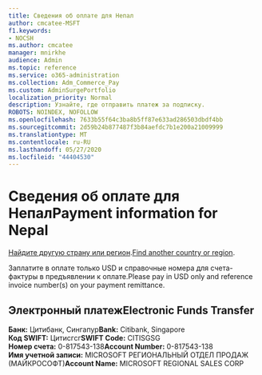 ```yaml
---
title: Сведения об оплате для Непал
author: cmcatee-MSFT
f1.keywords:
- NOCSH
ms.author: cmcatee
manager: mnirkhe
audience: Admin
ms.topic: reference
ms.service: o365-administration
ms.collection: Adm_Commerce_Pay
ms.custom: AdminSurgePortfolio
localization_priority: Normal
description: Узнайте, где отправить платеж за подписку.
ROBOTS: NOINDEX, NOFOLLOW
ms.openlocfilehash: 7633b55f64c3ba8b5ff87e633ad286503dbdf4bb
ms.sourcegitcommit: 2d59b24b877487f3b84aefdc7b1e200a21009999
ms.translationtype: MT
ms.contentlocale: ru-RU
ms.lasthandoff: 05/27/2020
ms.locfileid: "44404530"
---
```

# <a name="payment-information-for-nepal"></a><span data-ttu-id="ec310-103">Сведения об оплате для Непал</span><span class="sxs-lookup"><span data-stu-id="ec310-103">Payment information for Nepal</span></span>

<span data-ttu-id="ec310-104">[Найдите другую страну или регион](../billing-and-payments/pay-for-your-subscription.md).</span><span class="sxs-lookup"><span data-stu-id="ec310-104">[Find another country or region](../billing-and-payments/pay-for-your-subscription.md).</span></span>

<span data-ttu-id="ec310-105">Заплатите в оплате только USD и справочные номера для счета-фактуры в предъявлении к оплате.</span><span class="sxs-lookup"><span data-stu-id="ec310-105">Please pay in USD only and reference invoice number(s) on your payment remittance.</span></span>

## <a name="electronic-funds-transfer"></a><span data-ttu-id="ec310-106">Электронный платеж</span><span class="sxs-lookup"><span data-stu-id="ec310-106">Electronic Funds Transfer</span></span>

<span data-ttu-id="ec310-107">**Банк:** Цитибанк, Сингапур</span><span class="sxs-lookup"><span data-stu-id="ec310-107">**Bank:** Citibank, Singapore</span></span>  
<span data-ttu-id="ec310-108">**Код SWIFT:** Цитисгсг</span><span class="sxs-lookup"><span data-stu-id="ec310-108">**SWIFT Code:** CITISGSG</span></span>  
<span data-ttu-id="ec310-109">**Номер счета:** 0-817543-138</span><span class="sxs-lookup"><span data-stu-id="ec310-109">**Account Number:** 0-817543-138</span></span>  
<span data-ttu-id="ec310-110">**Имя учетной записи:** MICROSOFT РЕГИОНАЛЬНЫЙ ОТДЕЛ ПРОДАЖ (МАЙКРОСОФТ)</span><span class="sxs-lookup"><span data-stu-id="ec310-110">**Account Name:** MICROSOFT REGIONAL SALES CORP</span></span>  